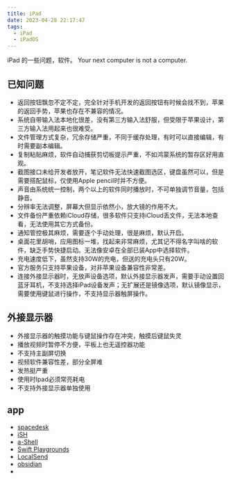 ```yaml
---
title: iPad
date: 2023-04-28 22:17:47
tags: 
  - iPad 
  - iPadOS
---
```


iPad 的一些问题，软件。
Your next computer is not a computer.

<!-- more -->

## 已知问题

- 返回按钮飘忽不定不定，完全针对手机开发的返回按钮有时候会找不到，苹果的返回手势，苹果也存在不兼容的情况。
- 系统自带输入法本地化很差，没有第三方输入法舒服，但受限于苹果设计，第三方输入法用起来也很难受。
- 文件管理方式复杂，冗余存储严重，不同于缓存处理，有时可以直接编辑，有时需要副本编辑。
- 复制粘贴麻烦，软件自动捕获剪切板提示严重，不如鸿蒙系统的暂存区好用直观。
- 截图接口未给开发者放开，笔记软件无法快速截图选区，键盘虽然可以，但是需要搭配鼠标，仅使用Apple pencil时并不方便。
- 声音由系统统一控制，两个以上的软件同时播放时，不可单独调节音量，包括静音。
- 分辨率无法调整，屏幕大但显示依然小，放大镜的作用不大。
- 文件备份严重依赖iCloud存储，很多软件只支持iCloud丢文件，无法本地查看，无法使用其它方式备份。
- 通知管控极其麻烦，需要逐个手动处理，很是麻烦，默认开启。
- 桌面花里胡哨，应用图标一堆，找起来非常麻烦，尤其记不得名字叫啥的软件，缺乏手势快捷启动。无法像安卓在全部已装App中选择软件。
- 充电速度低下，虽然支持30W的充电，但送的充电头只有20W。
- 官方服务只支持苹果设备，对非苹果设备兼容性非常差。
- 连接外接显示器时，无放声设备选项，默认外接显示器发声，需要手动设置回蓝牙耳机，不支持选择iPad设备发声；无扩展还是镜像选项，默认镜像显示，需要使用键鼠进行操作，不支持显示器触屏操作。

## 外接显示器

- 外接显示器的触摸功能与键鼠操作存在冲突，触摸后键鼠失灵
- 播放视频时暂停不方便，平板上也无遥控器功能
- 不支持主副屏切换
- 视频软件兼容性差，部分全屏难
- 发热挺严重
- 使用时Ipad必须常亮耗电
- 不支持外接显示器单独使用

## app
- [spacedesk](https://apps.apple.com/cn/app/spacedesk-multi-monitor-app/id1069217220)
- [iSH](https://apps.apple.com/cn/app/ish-shell/id1436902243)
- [a-Shell](https://apps.apple.com/cn/app/a-shell/id1473805438)
- [Swift Playgrounds](https://apps.apple.com/cn/app/swift-playgrounds/id908519492)
- [LocalSend](https://apps.apple.com/cn/app/localsend/id1661733229)
- [obsidian](https://apps.apple.com/cn/app/obsidian-connected-notes/id1557175442)
- 